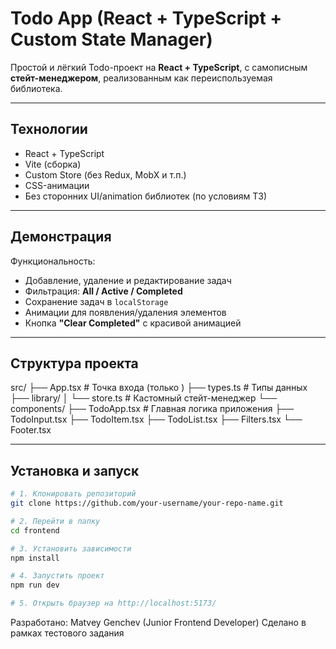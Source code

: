 # Todo App (React + TypeScript + Custom State Manager)

Простой и лёгкий Todo-проект на **React + TypeScript**, с самописным **стейт-менеджером**, реализованным как переиспользуемая библиотека.

---

## Технологии

-  React + TypeScript
-  Vite (сборка)
-  Custom Store (без Redux, MobX и т.п.)
-  CSS-анимации
-  Без сторонних UI/animation библиотек (по условиям ТЗ)

---

## Демонстрация

Функциональность:
- Добавление, удаление и редактирование задач
- Фильтрация: **All / Active / Completed**
- Сохранение задач в `localStorage`
- Анимации для появления/удаления элементов
- Кнопка **"Clear Completed"** с красивой анимацией

---

## Структура проекта

src/
├── App.tsx # Точка входа (только <TodoApp />)
├── types.ts # Типы данных
├── library/
│ └── store.ts # Кастомный стейт-менеджер
└── components/
├── TodoApp.tsx # Главная логика приложения
├── TodoInput.tsx
├── TodoItem.tsx
├── TodoList.tsx
├── Filters.tsx
└── Footer.tsx

---

## Установка и запуск

```bash
# 1. Клонировать репозиторий
git clone https://github.com/your-username/your-repo-name.git

# 2. Перейти в папку
cd frontend

# 3. Установить зависимости
npm install

# 4. Запустить проект
npm run dev

# 5. Открыть браузер на http://localhost:5173/
```



Разработано: 
Matvey Genchev (Junior Frontend Developer)
Сделано в рамках тестового задания